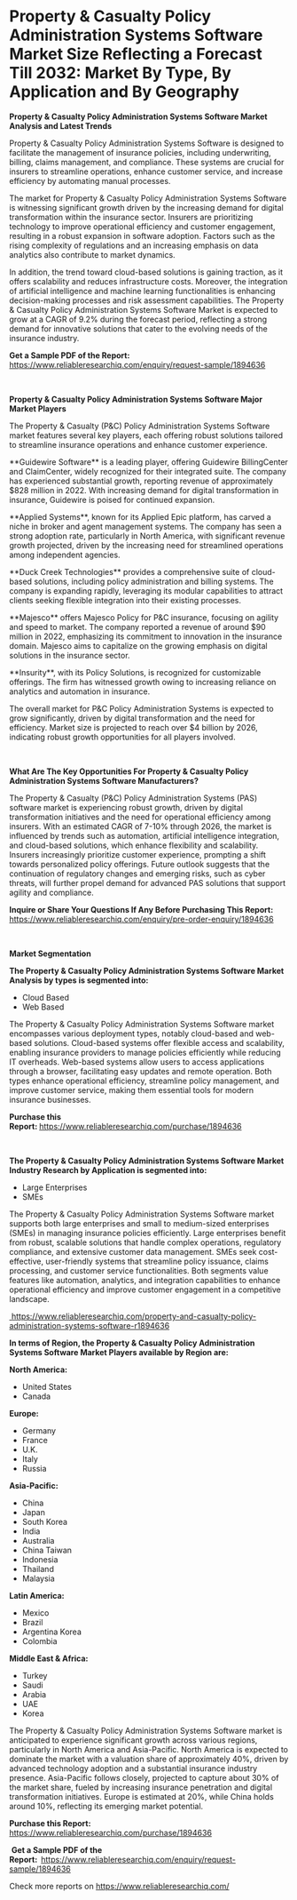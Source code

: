 <p><h1>Property & Casualty Policy Administration Systems Software Market Size Reflecting a Forecast Till 2032: Market By Type, By Application and By Geography</h1></p><p><strong>Property & Casualty Policy Administration Systems Software Market Analysis and Latest Trends</strong></p>
<p><p>Property & Casualty Policy Administration Systems Software is designed to facilitate the management of insurance policies, including underwriting, billing, claims management, and compliance. These systems are crucial for insurers to streamline operations, enhance customer service, and increase efficiency by automating manual processes. </p><p>The market for Property & Casualty Policy Administration Systems Software is witnessing significant growth driven by the increasing demand for digital transformation within the insurance sector. Insurers are prioritizing technology to improve operational efficiency and customer engagement, resulting in a robust expansion in software adoption. Factors such as the rising complexity of regulations and an increasing emphasis on data analytics also contribute to market dynamics. </p><p>In addition, the trend toward cloud-based solutions is gaining traction, as it offers scalability and reduces infrastructure costs. Moreover, the integration of artificial intelligence and machine learning functionalities is enhancing decision-making processes and risk assessment capabilities. The Property & Casualty Policy Administration Systems Software Market is expected to grow at a CAGR of 9.2% during the forecast period, reflecting a strong demand for innovative solutions that cater to the evolving needs of the insurance industry.</p></p>
<p><strong>Get a Sample PDF of the Report:&nbsp;</strong> <a href="https://www.reliableresearchiq.com/enquiry/request-sample/1894636?utm_campaign=1123&utm_medium=2&utm_source=Github&utm_content=ia&utm_term=13012025&utm_id=property-casualty-policy-administration-systems-software">https://www.reliableresearchiq.com/enquiry/request-sample/1894636</a></p>
<p>&nbsp;</p>
<p><strong>Property & Casualty Policy Administration Systems Software Major Market Players</strong></p>
<p><p>The Property & Casualty (P&C) Policy Administration Systems Software market features several key players, each offering robust solutions tailored to streamline insurance operations and enhance customer experience. </p><p>**Guidewire Software** is a leading player, offering Guidewire BillingCenter and ClaimCenter, widely recognized for their integrated suite. The company has experienced substantial growth, reporting revenue of approximately $828 million in 2022. With increasing demand for digital transformation in insurance, Guidewire is poised for continued expansion.</p><p>**Applied Systems**, known for its Applied Epic platform, has carved a niche in broker and agent management systems. The company has seen a strong adoption rate, particularly in North America, with significant revenue growth projected, driven by the increasing need for streamlined operations among independent agencies.</p><p>**Duck Creek Technologies** provides a comprehensive suite of cloud-based solutions, including policy administration and billing systems. The company is expanding rapidly, leveraging its modular capabilities to attract clients seeking flexible integration into their existing processes.</p><p>**Majesco** offers Majesco Policy for P&C insurance, focusing on agility and speed to market. The company reported a revenue of around $90 million in 2022, emphasizing its commitment to innovation in the insurance domain. Majesco aims to capitalize on the growing emphasis on digital solutions in the insurance sector.</p><p>**Insurity**, with its Policy Solutions, is recognized for customizable offerings. The firm has witnessed growth owing to increasing reliance on analytics and automation in insurance.</p><p>The overall market for P&C Policy Administration Systems is expected to grow significantly, driven by digital transformation and the need for efficiency. Market size is projected to reach over $4 billion by 2026, indicating robust growth opportunities for all players involved.</p></p>
<p>&nbsp;</p>
<p><strong>What Are The Key Opportunities For Property & Casualty Policy Administration Systems Software Manufacturers?</strong></p>
<p><p>The Property & Casualty (P&C) Policy Administration Systems (PAS) software market is experiencing robust growth, driven by digital transformation initiatives and the need for operational efficiency among insurers. With an estimated CAGR of 7-10% through 2026, the market is influenced by trends such as automation, artificial intelligence integration, and cloud-based solutions, which enhance flexibility and scalability. Insurers increasingly prioritize customer experience, prompting a shift towards personalized policy offerings. Future outlook suggests that the continuation of regulatory changes and emerging risks, such as cyber threats, will further propel demand for advanced PAS solutions that support agility and compliance.</p></p>
<p><strong>Inquire or Share Your Questions If Any Before Purchasing This Report:</strong> <a href="https://www.reliableresearchiq.com/enquiry/pre-order-enquiry/1894636?utm_campaign=1123&utm_medium=2&utm_source=Github&utm_content=ia&utm_term=13012025&utm_id=property-casualty-policy-administration-systems-software">https://www.reliableresearchiq.com/enquiry/pre-order-enquiry/1894636</a></p>
<p>&nbsp;</p>
<p><strong>Market Segmentation</strong></p>
<p><strong>The Property & Casualty Policy Administration Systems Software Market Analysis by types is segmented into:</strong></p>
<p><ul><li>Cloud Based</li><li>Web Based</li></ul></p>
<p><p>The Property & Casualty Policy Administration Systems Software market encompasses various deployment types, notably cloud-based and web-based solutions. Cloud-based systems offer flexible access and scalability, enabling insurance providers to manage policies efficiently while reducing IT overheads. Web-based systems allow users to access applications through a browser, facilitating easy updates and remote operation. Both types enhance operational efficiency, streamline policy management, and improve customer service, making them essential tools for modern insurance businesses.</p></p>
<p><strong>Purchase this Report:&nbsp;</strong><a href="https://www.reliableresearchiq.com/purchase/1894636?utm_campaign=1123&utm_medium=2&utm_source=Github&utm_content=ia&utm_term=13012025&utm_id=property-casualty-policy-administration-systems-software">https://www.reliableresearchiq.com/purchase/1894636</a></p>
<p>&nbsp;</p>
<p><strong>The Property & Casualty Policy Administration Systems Software Market Industry Research by Application is segmented into:</strong></p>
<p><ul><li>Large Enterprises</li><li>SMEs</li></ul></p>
<p><p>The Property & Casualty Policy Administration Systems Software market supports both large enterprises and small to medium-sized enterprises (SMEs) in managing insurance policies efficiently. Large enterprises benefit from robust, scalable solutions that handle complex operations, regulatory compliance, and extensive customer data management. SMEs seek cost-effective, user-friendly systems that streamline policy issuance, claims processing, and customer service functionalities. Both segments value features like automation, analytics, and integration capabilities to enhance operational efficiency and improve customer engagement in a competitive landscape.</p></p>
<p><a href="https://www.reliableresearchiq.com/property-and-casualty-policy-administration-systems-software-r1894636?utm_campaign=1123&utm_medium=2&utm_source=Github&utm_content=ia&utm_term=13012025&utm_id=property-casualty-policy-administration-systems-software">&nbsp;https://www.reliableresearchiq.com/property-and-casualty-policy-administration-systems-software-r1894636</a></p>
<p><strong>In terms of Region, the Property & Casualty Policy Administration Systems Software Market Players available by Region are:</strong></p>
<p>
    <p> <strong> North America: </strong>
        <ul>
            <li>United States</li>
            <li>Canada</li>
        </ul>
        </p> 
    <p> <strong> Europe: </strong>
        <ul>
            <li>Germany</li>
            <li>France</li>
            <li>U.K.</li>
            <li>Italy</li>
            <li>Russia</li>
        </ul>
        </p> 
    <p> <strong> Asia-Pacific: </strong>
        <ul>
            <li>China</li>
            <li>Japan</li>
            <li>South Korea</li>
            <li>India</li>
            <li>Australia</li>
            <li>China Taiwan</li>
            <li>Indonesia</li>
            <li>Thailand</li>
            <li>Malaysia</li>
        </ul>
        </p> 
    <p> <strong> Latin America: </strong>
        <ul>
            <li>Mexico</li>
            <li>Brazil</li>
            <li>Argentina Korea</li>
            <li>Colombia</li>
        </ul>
        </p> 
    <p> <strong> Middle East & Africa: </strong>
        <ul>
            <li>Turkey</li>
            <li>Saudi</li>
            <li>Arabia</li>
            <li>UAE</li>
            <li>Korea</li>
        </ul>
    </p>
    </p>
<p><p>The Property & Casualty Policy Administration Systems Software market is anticipated to experience significant growth across various regions, particularly in North America and Asia-Pacific. North America is expected to dominate the market with a valuation share of approximately 40%, driven by advanced technology adoption and a substantial insurance industry presence. Asia-Pacific follows closely, projected to capture about 30% of the market share, fueled by increasing insurance penetration and digital transformation initiatives. Europe is estimated at 20%, while China holds around 10%, reflecting its emerging market potential.</p></p>
<p><strong>Purchase this Report: </strong><a href="https://www.reliableresearchiq.com/purchase/1894636?utm_campaign=1123&utm_medium=2&utm_source=Github&utm_content=ia&utm_term=13012025&utm_id=property-casualty-policy-administration-systems-software">https://www.reliableresearchiq.com/purchase/1894636</a></p>
<p>&nbsp;<strong>Get a Sample PDF of the Report:&nbsp;&nbsp;</strong><a href="https://www.reliableresearchiq.com/enquiry/request-sample/1894636?utm_campaign=1123&utm_medium=2&utm_source=Github&utm_content=ia&utm_term=13012025&utm_id=property-casualty-policy-administration-systems-software">https://www.reliableresearchiq.com/enquiry/request-sample/1894636</a></p>
<p><strong></strong></p>
<p>Check more reports on <a href="https://www.reliableresearchiq.com/?utm_campaign=1123&utm_medium=2&utm_source=Github&utm_content=ia&utm_term=13012025&utm_id=property-casualty-policy-administration-systems-software">https://www.reliableresearchiq.com/</a></p>
